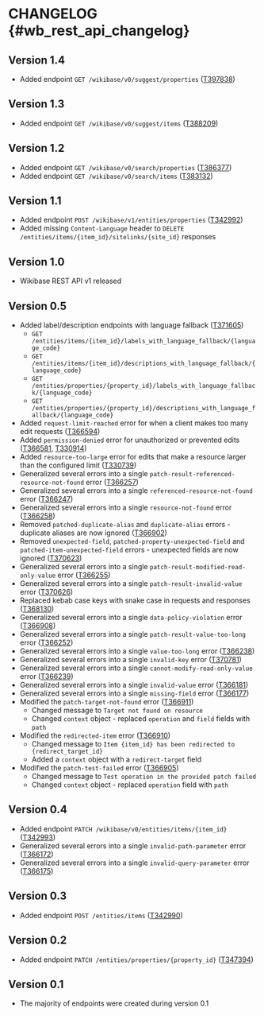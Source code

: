 # CHANGELOG {#wb_rest_api_changelog}

## Version 1.4

* Added endpoint `GET /wikibase/v0/suggest/properties` ([T397838](https://phabricator.wikimedia.org/T397838))

## Version 1.3

* Added endpoint `GET /wikibase/v0/suggest/items` ([T388209](https://phabricator.wikimedia.org/T388209))

## Version 1.2

* Added endpoint `GET /wikibase/v0/search/properties` ([T386377](https://phabricator.wikimedia.org/T386377))
* Added endpoint `GET /wikibase/v0/search/items` ([T383132](https://phabricator.wikimedia.org/T383132))


## Version 1.1

* Added endpoint `POST /wikibase/v1/entities/properties` ([T342992](https://phabricator.wikimedia.org/T342992))
* Added missing `Content-Language` header to `DELETE /entities/items/{item_id}/sitelinks/{site_id}` responses

## Version 1.0

* Wikibase REST API v1 released

## Version 0.5

* Added label/description endpoints with language fallback ([T371605](https://phabricator.wikimedia.org/T371605))
  * `GET /entities/items/{item_id}/labels_with_language_fallback/{language_code}`
  * `GET /entities/items/{item_id}/descriptions_with_language_fallback/{language_code}`
  * `GET /entities/properties/{property_id}/labels_with_language_fallback/{language_code}`
  * `GET /entities/properties/{property_id}/descriptions_with_language_fallback/{language_code}`
* Added `request-limit-reached` error for when a client makes too many edit requests ([T366594](https://phabricator.wikimedia.org/T366594))
* Added `permission-denied` error for unauthorized or prevented edits ([T366581](https://phabricator.wikimedia.org/T366581), [T330914](https://phabricator.wikimedia.org/T330914))
* Added `resource-too-large` error for edits that make a resource larger than the configured limit ([T330739](https://phabricator.wikimedia.org/T330739))
* Generalized several errors into a single `patch-result-referenced-resource-not-found` error ([T366257](https://phabricator.wikimedia.org/T366257))
* Generalized several errors into a single `referenced-resource-not-found` error ([T366247](https://phabricator.wikimedia.org/T366247))
* Generalized several errors into a single `resource-not-found` error ([T366258](https://phabricator.wikimedia.org/T366258))
* Removed `patched-duplicate-alias` and `duplicate-alias` errors - duplicate aliases are now ignored ([T366902](https://phabricator.wikimedia.org/T366902))
* Removed `unexpected-field`, `patched-property-unexpected-field` and `patched-item-unexpected-field` errors - unexpected fields are now ignored ([T370623](https://phabricator.wikimedia.org/T370623))
* Generalized several errors into a single `patch-result-modified-read-only-value` error ([T366255](https://phabricator.wikimedia.org/T366255))
* Generalized several errors into a single `patch-result-invalid-value` error ([T370626](https://phabricator.wikimedia.org/T370626))
* Replaced kebab case keys with snake case in requests and responses ([T368130](https://phabricator.wikimedia.org/T368130))
* Generalized several errors into a single `data-policy-violation` error ([T366908](https://phabricator.wikimedia.org/T366908))
* Generalized several errors into a single `patch-result-value-too-long` error ([T366252](https://phabricator.wikimedia.org/T366252))
* Generalized several errors into a single `value-too-long` error ([T366238](https://phabricator.wikimedia.org/T366238))
* Generalized several errors into a single `invalid-key` error ([T370781](https://phabricator.wikimedia.org/T370781))
* Generalized several errors into a single `cannot-modify-read-only-value` error ([T366239](https://phabricator.wikimedia.org/T366239))
* Generalized several errors into a single `invalid-value` error ([T366181](https://phabricator.wikimedia.org/T366181))
* Generalized several errors into a single `missing-field` error ([T366177](https://phabricator.wikimedia.org/T366177))
* Modified the `patch-target-not-found` error ([T366911](https://phabricator.wikimedia.org/T366911))
  * Changed message to `Target not found on resource`
  * Changed `context` object - replaced `operation` and `field` fields with `path`
* Modified the `redirected-item` error ([T366910](https://phabricator.wikimedia.org/T366910))
  * Changed message to `Item {item_id} has been redirected to {redirect_target_id}`
  * Added a `context` object with a `redirect-target` field
* Modified the `patch-test-failed` error ([T366905](https://phabricator.wikimedia.org/T366905))
  * Changed message to `Test operation in the provided patch failed`
  * Changed `context` object - replaced `operation` field with `path`

## Version 0.4

* Added endpoint `PATCH /wikibase/v0/entities/items/{item_id}` ([T342993](https://phabricator.wikimedia.org/T342993))
* Generalized several errors into a single `invalid-path-parameter` error ([T366172](https://phabricator.wikimedia.org/T366172))
* Generalized several errors into a single `invalid-query-parameter` error ([T366175](https://phabricator.wikimedia.org/T366175))

## Version 0.3

* Added endpoint `POST /entities/items` ([T342990](https://phabricator.wikimedia.org/T342990))

## Version 0.2

* Added endpoint `PATCH /entities/properties/{property_id}` ([T347394](https://phabricator.wikimedia.org/T347394))

## Version 0.1

* The majority of endpoints were created during version 0.1
